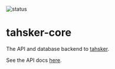 ![status](https://img.shields.io/badge/status-work%20in%20progress-%23F4982B)

# tahsker-core

The API and database backend to [tahsker](https://github.com/Dullage/tahskr).

See the API docs [here](/docs/api.md).
